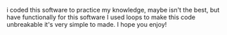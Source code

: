 i coded this software to practice my knowledge, maybe isn't the best, but have functionally
for this software I used loops to make this code unbreakable
it's very simple to made. I hope you enjoy!
